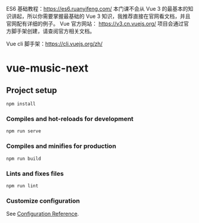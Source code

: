 ES6 基础教程：https://es6.ruanyifeng.com/
本门课不会从 Vue 3 的最基本的知识讲起，所以你需要掌握最基础的 Vue 3 知识，我推荐直接在官网看文档，并且官网配有详细的例子。
Vue 官方网站： https://v3.cn.vuejs.org/
项目会通过官方脚手架创建，请查阅官方相关文档。

Vue cli 脚手架：https://cli.vuejs.org/zh/


# vue-music-next

## Project setup
```
npm install
```

### Compiles and hot-reloads for development
```
npm run serve
```

### Compiles and minifies for production
```
npm run build
```

### Lints and fixes files
```
npm run lint
```

### Customize configuration
See [Configuration Reference](https://cli.vuejs.org/config/).
